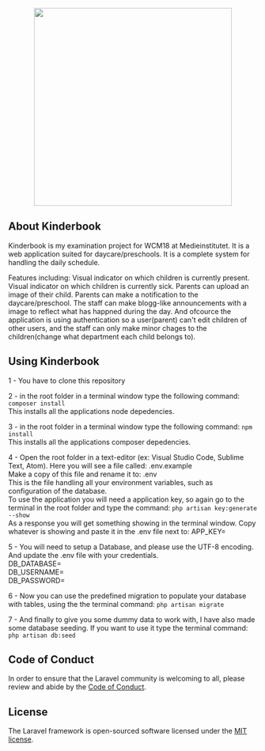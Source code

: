 <p align="center"><img src="https://res.cloudinary.com/dtfbvvkyp/image/upload/v1566331377/laravel-logolockup-cmyk-red.svg" width="400"></p>


## About Kinderbook

Kinderbook is my examination project for WCM18 at Medieinstitutet. It is a web application suited for daycare/preschools. It is a complete system for handling the daily schedule.

Features including: Visual indicator on which children is currently present. Visual indicator on which children is currently sick. Parents can upload an image of their child. Parents can make a notification to the daycare/preschool. The staff can make blogg-like announcements with a image to reflect what has happned during the day. And ofcource the application is 
using authentication so a user(parent) can't edit children of other users, and the staff can only make minor chages to the children(change what department each child belongs to).

## Using Kinderbook

1 - You have to clone this repository

2 - in the root folder in a terminal window type the following command: `composer install`   
    This installs all the applications node depedencies.   

3 - in the root folder in a terminal window type the following command: `npm install`   
    This installs all the applications composer depedencies.   

4 - Open the root folder in a text-editor (ex: Visual Studio Code, Sublime Text, Atom). Here you will see a file called: .env.example   
    Make a copy of this file and rename it to: .env   
    This is the file handling all your environment variables, such as configuration of the database.   
    To use the application you will need a application key, so again go to the terminal in the root folder and type the command: `php artisan key:generate --show`   
    As a response you will get something showing in the terminal window. Copy whatever is showing and paste it in the .env file next to: APP_KEY=   

5 - You will need to setup a Database, and please use the UTF-8 encoding. And update the .env file with your credentials.   
    DB_DATABASE=   
    DB_USERNAME=   
    DB_PASSWORD=   

6 - Now you can use the predefined migration to populate your database with tables, using the the terminal command: `php artisan migrate`   

7 - And finally to give you some dummy data to work with, I have also made some database seeding. If you want to use it type the terminal command: `php artisan db:seed`   

## Code of Conduct

In order to ensure that the Laravel community is welcoming to all, please review and abide by the [Code of Conduct](https://laravel.com/docs/contributions#code-of-conduct).

## License

The Laravel framework is open-sourced software licensed under the [MIT license](https://opensource.org/licenses/MIT).
